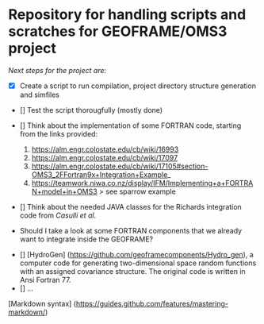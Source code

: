 Repository for handling scripts and scratches for GEOFRAME/OMS3 project
=======================================================================

*Next steps for the project are*:
* [x] Create a script to run compilation, project directory structure generation and simfiles
* [] Test the script thorougfully (mostly done)
* [] Think about the implementation of some FORTRAN code, starting from the links provided:
	1. https://alm.engr.colostate.edu/cb/wiki/16993
	2. https://alm.engr.colostate.edu/cb/wiki/17097
	3. https://alm.engr.colostate.edu/cb/wiki/17105#section-OMS3_2FFortran9x+Integration+Example_
	4. https://teamwork.niwa.co.nz/display/IFM/Implementing+a+FORTRAN+model+in+OMS3 > see sparrow example
* [] Think about the needed JAVA classes for the Richards integration code from *Casulli et al*.

* Should I take a look at some FORTRAN components that we already want to integrate inside the GEOFRAME?
- [] [HydroGen] (https://github.com/geoframecomponents/Hydro_gen), a computer code for generating two-dimensional space random functions with an assigned covariance structure. The original code is written in Ansi Fortran 77.
- [] ...


[Markdown syntax] (https://guides.github.com/features/mastering-markdown/)
